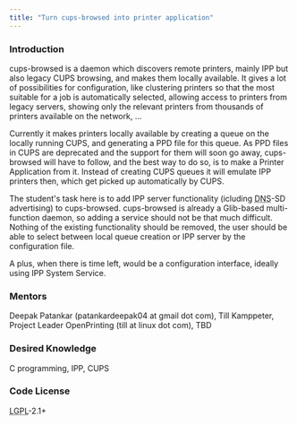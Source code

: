 ```yaml
---
title: "Turn cups-browsed into printer application"
---
```


### Introduction
<p>
cups-browsed is a daemon which discovers remote printers, mainly IPP but also legacy CUPS browsing, and makes them locally available. It gives a lot of possibilities for configuration, like clustering printers so that the most suitable for a job is automatically selected, allowing access to printers from legacy servers, showing only the relevant printers from thousands of printers available on the network, …
</p>

<p>
Currently it makes printers locally available by creating a queue on the locally running CUPS, and generating a PPD file for this queue. As PPD files in CUPS are deprecated and the support for them will soon go away, cups-browsed will have to follow, and the best way to do so, is to make a Printer Application from it. Instead of creating CUPS queues it will emulate IPP printers then, which get picked up automatically by CUPS.
</p>

<p>
The student&#039;s task here is to add IPP server functionality (icluding <abbr title="Domain Name System">DNS</abbr>-SD advertising) to cups-browsed. cups-browsed is already a Glib-based multi-function daemon, so adding a service should not be that much difficult. Nothing of the existing functionality should be removed, the user should be able to select between local queue creation or IPP server by the configuration file.
</p>

<p>
A plus, when there is time left, would be a configuration interface, ideally using IPP System Service.
</p>

### Mentors
<p>
Deepak Patankar (patankardeepak04 at gmail dot com), Till Kamppeter, Project Leader OpenPrinting (till at linux dot com), TBD
</p>

### Desired Knowledge
<p>
C programming, IPP, CUPS
</p>

### Code License
<p>
<abbr title="GNU Lesser General Public License">LGPL</abbr>-2.1+
</p>
